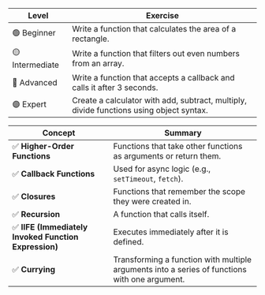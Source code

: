 | Level           | Exercise                                                                                |
| --------------- | --------------------------------------------------------------------------------------- |
| 🟢 Beginner     | Write a function that calculates the area of a rectangle.                               |
| 🟡 Intermediate | Write a function that filters out even numbers from an array.                           |
| 🔵 Advanced     | Write a function that accepts a callback and calls it after 3 seconds.                  |
| 🟣 Expert       | Create a calculator with add, subtract, multiply, divide functions using object syntax. |



| Concept                                              | Summary                                                                                       |
| ---------------------------------------------------- | --------------------------------------------------------------------------------------------- |
| ✅ **Higher-Order Functions**                         | Functions that take other functions as arguments or return them.                              |
| ✅ **Callback Functions**                             | Used for async logic (e.g., `setTimeout`, `fetch`).                                           |
| ✅ **Closures**                                       | Functions that remember the scope they were created in.                                       |
| ✅ **Recursion**                                      | A function that calls itself.                                                                 |
| ✅ **IIFE (Immediately Invoked Function Expression)** | Executes immediately after it is defined.                                                     |
| ✅ **Currying**                                       | Transforming a function with multiple arguments into a series of functions with one argument. |
